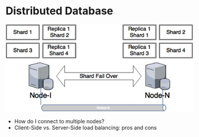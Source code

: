 # Distributed Database #

<img src="../../media/DistributedDb.jpg" width="800pxl" style="align:center"/>

* How do I connect to multiple nodes?
* Client-Side vs. Server-Side load balancing: pros and cons